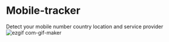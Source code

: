 # Mobile-tracker
Detect your mobile number country location and service provider
![ezgif com-gif-maker](https://user-images.githubusercontent.com/88284088/129402427-ef233672-8549-4c83-b248-17270e6c76cf.gif)

